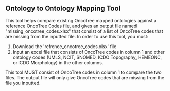 ## Ontology to Ontology Mapping Tool

This tool helps compare existing OncoTree mapped ontologies against a reference OncoTree Codes file, and gives an output file named "missing_oncotree_codes.xlsx" that consist of a list of OncoTree codes that are missing from the inputted file. In order to use this tool, you must:
1.	Download the 'refrence_oncotree_codes.xlsx' file 
2.	Input an excel file that consists of OncoTree codes in column 1 and other ontology codes (UMLS, NCIT, SNOMED, ICDO Topography, HEMEONC, or ICDO Morphology) in the other columns. 

This tool MUST consist of OncoTree codes in column 1 to compare the two files. The output file will only give OncoTree codes that are missing from the file you inputted.
